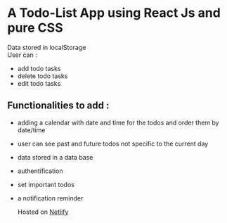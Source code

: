 # A Todo-List App using React Js and pure CSS
Data stored in localStorage  
User can :
* add todo tasks
* delete todo tasks
* edit todo tasks
## Functionalities to add :
- adding a calendar with date and time for the todos and order them by date/time 
- user can see past and future todos not specific to the current day
- data stored in a data base
- authentification
- set important todos
- a notification reminder

  Hosted on  [Netlify](https://sprightly-conkies-31d53b.netlify.app/)


